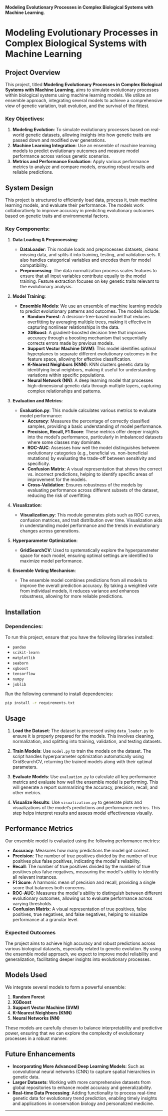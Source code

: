 **Modeling Evolutionary Processes in Complex Biological Systems with Machine Learning**. 

# Modeling Evolutionary Processes in Complex Biological Systems with Machine Learning

## Project Overview

This project, titled **Modeling Evolutionary Processes in Complex Biological Systems with Machine Learning**, aims to simulate evolutionary processes within biological systems using machine learning models. We utilize an ensemble approach, integrating several models to achieve a comprehensive view of genetic variation, trait evolution, and the survival of the fittest.

### Key Objectives:
1. **Modeling Evolution**: To simulate evolutionary processes based on real-world genetic datasets, allowing insights into how genetic traits are passed down and modified over generations.
2. **Machine Learning Integration**: Use an ensemble of machine learning models to predict evolutionary outcomes and measure model performance across various genetic scenarios.
3. **Metrics and Performance Evaluation**: Apply various performance metrics to analyze and compare models, ensuring robust results and reliable predictions.

## System Design

This project is structured to efficiently load data, process it, train machine learning models, and evaluate their performance. The models work collaboratively to improve accuracy in predicting evolutionary outcomes based on genetic traits and environmental factors.

### Key Components:
1. **Data Loading & Preprocessing**:
   - **DataLoader**: This module loads and preprocesses datasets, cleans missing data, and splits it into training, testing, and validation sets. It also handles categorical variables and encodes them for model compatibility.
   - **Preprocessing**: The data normalization process scales features to ensure that all input variables contribute equally to the model training. Feature extraction focuses on key genetic traits relevant to the evolutionary analysis.

2. **Model Training**:
   - **Ensemble Models**: We use an ensemble of machine learning models to predict evolutionary patterns and outcomes. The models include:
     - **Random Forest**: A decision-tree-based model that reduces overfitting by averaging multiple trees, making it effective in capturing nonlinear relationships in the data.
     - **XGBoost**: A gradient-boosted decision tree that improves accuracy through a boosting mechanism that sequentially corrects errors made by previous models.
     - **Support Vector Machine (SVM)**: This model identifies optimal hyperplanes to separate different evolutionary outcomes in the feature space, allowing for effective classification.
     - **K-Nearest Neighbors (KNN)**: KNN clusters genetic data by identifying local neighbors, making it useful for understanding variations within specific populations.
     - **Neural Network (NN)**: A deep learning model that processes high-dimensional genetic data through multiple layers, capturing complex relationships and patterns.

3. **Evaluation and Metrics**:
   - **Evaluation.py**: This module calculates various metrics to evaluate model performance:
     - **Accuracy**: Measures the percentage of correctly classified samples, providing a basic understanding of model performance.
     - **Precision, Recall, F1 Score**: These metrics offer deeper insights into the model’s performance, particularly in imbalanced datasets where some classes may dominate.
     - **ROC-AUC**: Assesses how well the model distinguishes between evolutionary categories (e.g., beneficial vs. non-beneficial mutations) by evaluating the trade-off between sensitivity and specificity.
     - **Confusion Matrix**: A visual representation that shows the correct vs. incorrect predictions, helping to identify specific areas of improvement for the models.
     - **Cross-Validation**: Ensures robustness of the models by evaluating performance across different subsets of the dataset, reducing the risk of overfitting.

4. **Visualization**:
   - **Visualization.py**: This module generates plots such as ROC curves, confusion matrices, and trait distribution over time. Visualization aids in understanding model performance and the trends in evolutionary changes across generations.

5. **Hyperparameter Optimization**:
   - **GridSearchCV**: Used to systematically explore the hyperparameter space for each model, ensuring optimal settings are identified to maximize model performance.

6. **Ensemble Voting Mechanism**:
   - The ensemble model combines predictions from all models to improve the overall prediction accuracy. By taking a weighted vote from individual models, it reduces variance and enhances robustness, allowing for more reliable predictions.

## Installation

### Dependencies:
To run this project, ensure that you have the following libraries installed:
- `pandas`
- `scikit-learn`
- `matplotlib`
- `seaborn`
- `xgboost`
- `tensorflow`
- `numpy`
- `joblib`

Run the following command to install dependencies:
```bash
pip install -r requirements.txt
```

## Usage

1. **Load the Dataset**:
   The dataset is processed using `data_loader.py` to ensure it is properly prepared for the models. This involves cleaning, normalization, and splitting into training, validation, and testing datasets.

2. **Train Models**:
   Use `model.py` to train the models on the dataset. The script handles hyperparameter optimization automatically using GridSearchCV, returning the trained models along with their optimal parameters.

3. **Evaluate Models**:
   Use `evaluation.py` to calculate all key performance metrics and evaluate how well the ensemble model is performing. This will generate a report summarizing the accuracy, precision, recall, and other metrics.

4. **Visualize Results**:
   Use `visualization.py` to generate plots and visualizations of the model’s predictions and performance metrics. This step helps interpret results and assess model effectiveness visually.

## Performance Metrics

Our ensemble model is evaluated using the following performance metrics:
- **Accuracy**: Measures how many predictions the model got correct.
- **Precision**: The number of true positives divided by the number of true positives plus false positives, indicating the model's reliability.
- **Recall**: The number of true positives divided by the number of true positives plus false negatives, measuring the model's ability to identify all relevant instances.
- **F1 Score**: A harmonic mean of precision and recall, providing a single score that balances both concerns.
- **ROC-AUC**: Measures the model's ability to distinguish between different evolutionary outcomes, allowing us to evaluate performance across varying thresholds.
- **Confusion Matrix**: A visual representation of true positives, false positives, true negatives, and false negatives, helping to visualize performance at a granular level.

### Expected Outcomes
The project aims to achieve high accuracy and robust predictions across various biological datasets, especially related to genetic evolution. By using the ensemble model approach, we expect to improve model reliability and generalization, facilitating deeper insights into evolutionary processes.

## Models Used
We integrate several models to form a powerful ensemble:
1. **Random Forest**
2. **XGBoost**
3. **Support Vector Machine (SVM)**
4. **K-Nearest Neighbors (KNN)**
5. **Neural Networks (NN)**

These models are carefully chosen to balance interpretability and predictive power, ensuring that we can explore the complexity of evolutionary processes in a robust manner.

## Future Enhancements

- **Incorporating More Advanced Deep Learning Models**: Such as convolutional neural networks (CNN) to capture spatial hierarchies in genetic data.
- **Larger Datasets**: Working with more comprehensive datasets from global repositories to enhance model accuracy and generalizability.
- **Real-time Data Processing**: Adding functionality to process real-time genetic data for evolutionary trend prediction, enabling timely insights and applications in conservation biology and personalized medicine.

---